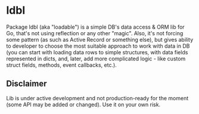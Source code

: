 # ldbl
Package ldbl (aka "loadable") is a simple DB's data access & ORM lib for Go, that's not using reflection or any other "magic". Also, it's not forcing some pattern (as such as Active Record or something else), but gives ability to developer to choose the most suitable approach to work with data in DB (you can start with loading data rows to simple structures, with data fields represented in dicts, and, later, add more complicated logic - like custom struct fields, methods, event callbacks, etc.).

## Disclaimer
Lib is under active development and not production-ready for the moment (some API may be added or changed). Use it on your own risk.
